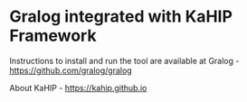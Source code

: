 Gralog integrated with KaHIP Framework
======================================

Instructions to install and run the tool are available at
Gralog - https://github.com/gralog/gralog

About KaHIP - https://kahip.github.io
